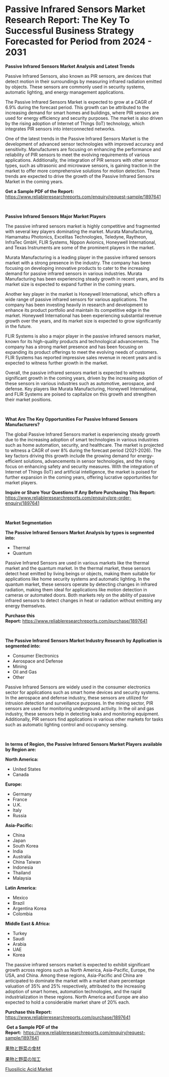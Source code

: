 <p><h1>Passive Infrared Sensors Market Research Report: The Key To Successful Business Strategy Forecasted for Period from 2024 - 2031</h1></p><p><strong>Passive Infrared Sensors Market Analysis and Latest Trends</strong></p>
<p><p>Passive Infrared Sensors, also known as PIR sensors, are devices that detect motion in their surroundings by measuring infrared radiation emitted by objects. These sensors are commonly used in security systems, automatic lighting, and energy management applications.</p><p>The Passive Infrared Sensors Market is expected to grow at a CAGR of 6.9% during the forecast period. This growth can be attributed to the increasing demand for smart homes and buildings, where PIR sensors are used for energy efficiency and security purposes. The market is also driven by the rising adoption of Internet of Things (IoT) technology, which integrates PIR sensors into interconnected networks.</p><p>One of the latest trends in the Passive Infrared Sensors Market is the development of advanced sensor technologies with improved accuracy and sensitivity. Manufacturers are focusing on enhancing the performance and reliability of PIR sensors to meet the evolving requirements of various applications. Additionally, the integration of PIR sensors with other sensor types, such as ultrasonic and microwave sensors, is gaining traction in the market to offer more comprehensive solutions for motion detection. These trends are expected to drive the growth of the Passive Infrared Sensors Market in the coming years.</p></p>
<p><strong>Get a Sample PDF of the Report:&nbsp;</strong> <a href="https://www.reliableresearchreports.com/enquiry/request-sample/1897641">https://www.reliableresearchreports.com/enquiry/request-sample/1897641</a></p>
<p>&nbsp;</p>
<p><strong>Passive Infrared Sensors Major Market Players</strong></p>
<p><p>The passive infrared sensors market is highly competitive and fragmented with several key players dominating the market. Murata Manufacturing, Hamamatsu Photonics, Excelitas Technologies, Teledyne, Raytheon, InfraTec GmbH, FLIR Systems, Nippon Avionics, Honeywell International, and Texas Instruments are some of the prominent players in the market.</p><p>Murata Manufacturing is a leading player in the passive infrared sensors market with a strong presence in the industry. The company has been focusing on developing innovative products to cater to the increasing demand for passive infrared sensors in various industries. Murata Manufacturing has been experiencing steady growth in recent years, and its market size is expected to expand further in the coming years.</p><p>Another key player in the market is Honeywell International, which offers a wide range of passive infrared sensors for various applications. The company has been investing heavily in research and development to enhance its product portfolio and maintain its competitive edge in the market. Honeywell International has been experiencing substantial revenue growth over the years, and its market size is expected to grow significantly in the future.</p><p>FLIR Systems is also a major player in the passive infrared sensors market, known for its high-quality products and technological advancements. The company has a strong market presence and has been focusing on expanding its product offerings to meet the evolving needs of customers. FLIR Systems has reported impressive sales revenue in recent years and is expected to witness further growth in the market.</p><p>Overall, the passive infrared sensors market is expected to witness significant growth in the coming years, driven by the increasing adoption of these sensors in various industries such as automotive, aerospace, and defense. Key players like Murata Manufacturing, Honeywell International, and FLIR Systems are poised to capitalize on this growth and strengthen their market positions.</p></p>
<p>&nbsp;</p>
<p><strong>What Are The Key Opportunities For Passive Infrared Sensors Manufacturers?</strong></p>
<p><p>The global Passive Infrared Sensors market is experiencing steady growth due to the increasing adoption of smart technologies in various industries such as home automation, security, and healthcare. The market is projected to witness a CAGR of over 8% during the forecast period (2021-2026). The key factors driving this growth include the growing demand for energy-efficient solutions, advancements in sensor technologies, and the rising focus on enhancing safety and security measures. With the integration of Internet of Things (IoT) and artificial intelligence, the market is poised for further expansion in the coming years, offering lucrative opportunities for market players.</p></p>
<p><strong>Inquire or Share Your Questions If Any Before Purchasing This Report:</strong> <a href="https://www.reliableresearchreports.com/enquiry/pre-order-enquiry/1897641">https://www.reliableresearchreports.com/enquiry/pre-order-enquiry/1897641</a></p>
<p>&nbsp;</p>
<p><strong>Market Segmentation</strong></p>
<p><strong>The Passive Infrared Sensors Market Analysis by types is segmented into:</strong></p>
<p><ul><li>Thermal</li><li>Quantum</li></ul></p>
<p><p>Passive Infrared Sensors are used in various markets like the thermal market and the quantum market. In the thermal market, these sensors detect heat emitted by living beings or objects, making them suitable for applications like home security systems and automatic lighting. In the quantum market, these sensors operate by detecting changes in infrared radiation, making them ideal for applications like motion detection in cameras or automated doors. Both markets rely on the ability of passive infrared sensors to detect changes in heat or radiation without emitting any energy themselves.</p></p>
<p><strong>Purchase this Report:&nbsp;</strong><a href="https://www.reliableresearchreports.com/purchase/1897641">https://www.reliableresearchreports.com/purchase/1897641</a></p>
<p>&nbsp;</p>
<p><strong>The Passive Infrared Sensors Market Industry Research by Application is segmented into:</strong></p>
<p><ul><li>Consumer Electronics</li><li>Aerospace and Defense</li><li>Mining</li><li>Oil and Gas</li><li>Other</li></ul></p>
<p><p>Passive Infrared Sensors are widely used in the consumer electronics sector for applications such as smart home devices and security systems. In the aerospace and defense industry, these sensors are utilized for intrusion detection and surveillance purposes. In the mining sector, PIR sensors are used for monitoring underground activity. In the oil and gas industry, these sensors help in detecting leaks and monitoring equipment. Additionally, PIR sensors find applications in various other markets for tasks such as automatic lighting control and occupancy sensing.</p></p>
<p>&nbsp;</p>
<p><strong>In terms of Region, the Passive Infrared Sensors Market Players available by Region are:</strong></p>
<p>
    <p> <strong> North America: </strong>
        <ul>
            <li>United States</li>
            <li>Canada</li>
        </ul>
        </p> 
    <p> <strong> Europe: </strong>
        <ul>
            <li>Germany</li>
            <li>France</li>
            <li>U.K.</li>
            <li>Italy</li>
            <li>Russia</li>
        </ul>
        </p> 
    <p> <strong> Asia-Pacific: </strong>
        <ul>
            <li>China</li>
            <li>Japan</li>
            <li>South Korea</li>
            <li>India</li>
            <li>Australia</li>
            <li>China Taiwan</li>
            <li>Indonesia</li>
            <li>Thailand</li>
            <li>Malaysia</li>
        </ul>
        </p> 
    <p> <strong> Latin America: </strong>
        <ul>
            <li>Mexico</li>
            <li>Brazil</li>
            <li>Argentina Korea</li>
            <li>Colombia</li>
        </ul>
        </p> 
    <p> <strong> Middle East & Africa: </strong>
        <ul>
            <li>Turkey</li>
            <li>Saudi</li>
            <li>Arabia</li>
            <li>UAE</li>
            <li>Korea</li>
        </ul>
    </p>
    </p>
<p><p>The passive infrared sensors market is expected to exhibit significant growth across regions such as North America, Asia-Pacific, Europe, the USA, and China. Among these regions, Asia-Pacific and China are anticipated to dominate the market with a market share percentage valuation of 35% and 25% respectively, attributed to the increasing adoption of smart homes, automation technologies, and the rapid industrialization in these regions. North America and Europe are also expected to hold a considerable market share of 20% each.</p></p>
<p><strong>Purchase this Report: </strong><a href="https://www.reliableresearchreports.com/purchase/1897641">https://www.reliableresearchreports.com/purchase/1897641</a></p>
<p>&nbsp;<strong>Get a Sample PDF of the Report:&nbsp;&nbsp;</strong><a href="https://www.reliableresearchreports.com/enquiry/request-sample/1897641">https://www.reliableresearchreports.com/enquiry/request-sample/1897641</a></p>
<p><strong></strong></p>
<p><p><a href="https://github.com/avbqbctihcbe2/Market-Research-Report-List-1/blob/main/57785328780.md">果物と野菜の食材</a></p><p><a href="https://github.com/luffiazaza/Market-Research-Report-List-1/blob/main/63374228781.md">果物と野菜の加工</a></p><p><a href="https://woozy-pyroraptor-a1f.notion.site/Fluosilicic-Acid-Market-Research-Report-Forecasted-for-Period-from-2024-2031-by-Market-Type-Mark-5e4edeae2a9e4a82aa2d8ab9fefaca74">Fluosilicic Acid Market</a></p></p>